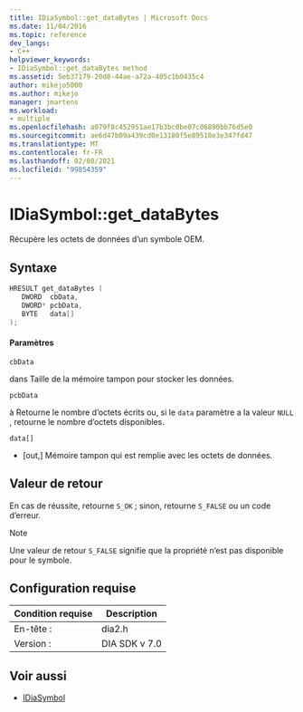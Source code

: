 ```yaml
---
title: IDiaSymbol::get_dataBytes | Microsoft Docs
ms.date: 11/04/2016
ms.topic: reference
dev_langs:
- C++
helpviewer_keywords:
- IDiaSymbol::get_dataBytes method
ms.assetid: 5eb37179-20d8-44ae-a72a-405c1b0435c4
author: mikejo5000
ms.author: mikejo
manager: jmartens
ms.workload:
- multiple
ms.openlocfilehash: a079f8c452951ae17b3bc0be07c06890bb76d5e0
ms.sourcegitcommit: ae6d47b09a439cd0e13180f5e89510e3e347fd47
ms.translationtype: MT
ms.contentlocale: fr-FR
ms.lasthandoff: 02/08/2021
ms.locfileid: "99854359"
---
```

# <a name="idiasymbolget_databytes"></a>IDiaSymbol::get_dataBytes
Récupère les octets de données d’un symbole OEM.

## <a name="syntax"></a>Syntaxe

```C++
HRESULT get_dataBytes ( 
   DWORD  cbData,
   DWORD* pcbData,
   BYTE   data[]
);
```

#### <a name="parameters"></a>Paramètres
 `cbData`

dans Taille de la mémoire tampon pour stocker les données.

 `pcbData`

à Retourne le nombre d’octets écrits ou, si le `data` paramètre a la valeur `NULL` , retourne le nombre d’octets disponibles.

 `data[]`
- [out,] Mémoire tampon qui est remplie avec les octets de données.

## <a name="return-value"></a>Valeur de retour
 En cas de réussite, retourne `S_OK` ; sinon, retourne `S_FALSE` ou un code d’erreur.

> [!NOTE]
> Une valeur de retour `S_FALSE` signifie que la propriété n’est pas disponible pour le symbole.

## <a name="requirements"></a>Configuration requise

|Condition requise|Description|
|-----------------|-----------------|
|En-tête :|dia2.h|
|Version :|DIA SDK v 7.0|

## <a name="see-also"></a>Voir aussi
- [IDiaSymbol](../../debugger/debug-interface-access/idiasymbol.md)